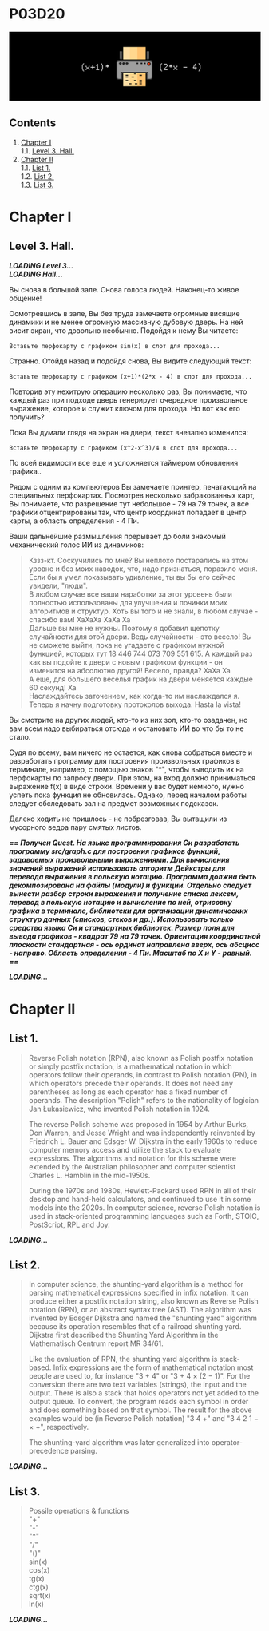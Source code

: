 # P03D20

![dayp03](misc/rus/images/dayp03.png)


## Contents

1. [Chapter I](#chapter-i) \
 1.1. [Level 3. Hall.](#level-3-hall)
2. [Chapter II](#chapter-ii) \
 1.1. [List 1.](#list-1) \
 1.2. [List 2.](#list-2) \
 1.3. [List 3.](#list-3)


# Chapter I

## Level 3. Hall.

***LOADING Level 3… \
LOADING Hall…***

Вы снова в большой зале. Снова голоса людей. Наконец-то живое общение!

Осмотревшись в зале, Вы без труда замечаете огромные висящие динамики и не менее огромную массивную дубовую дверь. На ней висит экран, что довольно необычно. Подойдя к нему Вы читаете:

    Вставьте перфокарту с графиком sin(x) в слот для прохода...

Странно. Отойдя назад и подойдя снова, Вы видите следующий текст:

    Вставьте перфокарту с графиком (x+1)*(2*x - 4) в слот для прохода...

Повторив эту нехитрую операцию несколько раз, Вы понимаете, что каждый раз при подходе дверь генерирует очередное произвольное выражение, которое и служит ключом для прохода. Но вот как его получить?

Пока Вы думали глядя на экран на двери, текст внезапно изменился:

    Вставьте перфокарту с графиком (x^2-x^3)/4 в слот для прохода...

По всей видимости все еще и усложняется таймером обновления графика..

Рядом с одним из компьютеров Вы замечаете принтер, печатающий на специальных перфокартах. Посмотрев несколько забракованных карт, Вы понимаете, что разрешение тут небольшое - 79 на 79 точек, а все графики отцентрированы так, что центр координат попадает в центр карты, а область определения - 4 Пи.

Ваши дальнейшие размышления прерывает до боли знакомый механический голос ИИ из динамиков:

>Кззз-кт. Соскучились по мне? Вы неплохо постарались на этом уровне и без моих наводок, что, надо признаться, поразило меня. Если бы я умел показывать удивление, ты вы бы его сейчас увидели, "люди". \
>В любом случае все ваши наработки за этот уровень были полностью использованы для улучшения и починки моих алгоритмов и структур. Хоть вы того и не знали, в любом случае - спасибо вам! ХаХаХа ХаХа Ха \
>Дальше вы мне не нужны. Поэтому я добавил щепотку случайности для этой двери. Ведь случайности - это весело! Вы не сможете выйти, пока не угадаете с графиком нужной функцией, которых тут 18 446 744 073 709 551 615. А каждый раз как вы подойте к двери с новым графиком функции - он изменится на абсолютно другой! Весело, правда? ХаХа Ха \
>А еще, для большего веселья график на двери меняется каждые 60 секунд! Ха \
>Наслаждайтесь заточением, как когда-то им наслаждался я. Теперь я начну подготовку протоколов выхода. Hasta la vista!

Вы смотрите на других людей, кто-то из них зол, кто-то озадачен, но вам всем надо выбираться отсюда и остановить ИИ во что бы то не стало.

Судя по всему, вам ничего не остается, как снова собраться вместе и разработать программу для построения произвольных графиков в терминале, например, с помощью знаков "*", чтобы выводить их на перфокарты по запросу двери. При этом, на вход должно приниматься выражение f(x) в виде строки. Времени у вас будет немного, нужно успеть пока функция не обновилась.
Однако, перед началом работы следует обследовать зал на предмет возможных подсказок.

Далеко ходить не пришлось - не побрезговав, Вы вытащили из мусорного ведра пару смятых листов.

***== Получен Quest. На языке программирования Си разработать программу src/graph.c для построения графиков функций, задаваемых произвольными выражениями. Для вычисления значений выражений использовать алгоритм Дейкстры для перевода выражения в польскую нотацию. Программа должна быть декомпозирована на файлы (модули) и функции. Отдельно следует вынести разбор строки выражения и получение списка лексем, перевод в польскую нотацию и вычисление по ней, отрисовку графика в терминале, библиотеки для организации динамических структур данных (списков, стеков и др.). Использовать только средства языка Си и стандартных библиотек. Размер поля для вывода графиков - квадрат 79 на 79 точек. Ориентация координатной плоскости стандартная - ось ординат направлена вверх, ось абсцисс - направо. Область определения - 4 Пи. Масштаб по X и Y - равный. ==***

***LOADING...***


# Chapter II

## List 1.

>Reverse Polish notation (RPN), also known as Polish postfix notation or simply postfix notation, is a mathematical notation in which operators follow their operands, in contrast to Polish notation (PN), in which operators precede their operands. It does not need any parentheses as long as each operator has a fixed number of operands. The description "Polish" refers to the nationality of logician Jan Łukasiewicz, who invented Polish notation in 1924.
>
>The reverse Polish scheme was proposed in 1954 by Arthur Burks, Don Warren, and Jesse Wright and was independently reinvented by Friedrich L. Bauer and Edsger W. Dijkstra in the early 1960s to reduce computer memory access and utilize the stack to evaluate expressions. The algorithms and notation for this scheme were extended by the Australian philosopher and computer scientist Charles L. Hamblin in the mid-1950s.
>
>During the 1970s and 1980s, Hewlett-Packard used RPN in all of their desktop and hand-held calculators, and continued to use it in some models into the 2020s. In computer science, reverse Polish notation is used in stack-oriented programming languages such as Forth, STOIC, PostScript, RPL and Joy.

***LOADING...***


## List 2.

>In computer science, the shunting-yard algorithm is a method for parsing mathematical expressions specified in infix notation. It can produce either a postfix notation string, also known as Reverse Polish notation (RPN), or an abstract syntax tree (AST). The algorithm was invented by Edsger Dijkstra and named the "shunting yard" algorithm because its operation resembles that of a railroad shunting yard. Dijkstra first described the Shunting Yard Algorithm in the Mathematisch Centrum report MR 34/61.
>
>Like the evaluation of RPN, the shunting yard algorithm is stack-based. Infix expressions are the form of mathematical notation most people are used to, for instance "3 + 4" or "3 + 4 × (2 − 1)". For the conversion there are two text variables (strings), the input and the output. There is also a stack that holds operators not yet added to the output queue. To convert, the program reads each symbol in order and does something based on that symbol. The result for the above examples would be (in Reverse Polish notation) "3 4 +" and "3 4 2 1 − × +", respectively.
>
>The shunting-yard algorithm was later generalized into operator-precedence parsing.

***LOADING...***


## List 3.

>Possile operations & functions \
> "+" \
> "-" \
> "*" \
> "/" \
> "()" \
> sin(x) \
> cos(x) \
> tg(x) \
> ctg(x) \
> sqrt(x) \
> ln(x)

***LOADING...***


